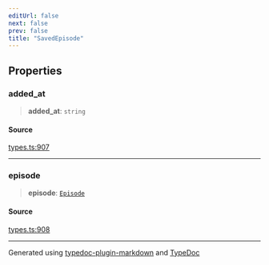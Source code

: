 ```yaml
---
editUrl: false
next: false
prev: false
title: "SavedEpisode"
---
```


## Properties

### added\_at

> **added\_at**: `string`

#### Source

[types.ts:907](https://github.com/fostertheweb/spotify-web-sdk/blob/b2835c1/src/types.ts#L907)

***

### episode

> **episode**: [`Episode`](/api/interfaces/episode/)

#### Source

[types.ts:908](https://github.com/fostertheweb/spotify-web-sdk/blob/b2835c1/src/types.ts#L908)

***

Generated using [typedoc-plugin-markdown](https://www.npmjs.com/package/typedoc-plugin-markdown) and [TypeDoc](https://typedoc.org/)
